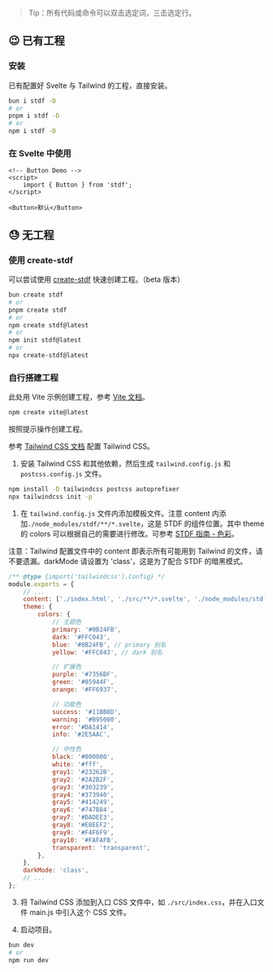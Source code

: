 > Tip：所有代码或命令可以双击选定词，三击选定行。

## 😉 已有工程

### 安装

已有配置好 Svelte 与 Tailwind 的工程，直接安装。

```bash
bun i stdf -D
# or
pnpm i stdf -D
# or
npm i stdf -D
```

### 在 Svelte 中使用

```svelte
<!-- Button Demo -->
<script>
	import { Button } from 'stdf';
</script>

<Button>默认</Button>
```

## 😓 无工程

### 使用 create-stdf

可以尝试使用 [create-stdf](https://www.npmjs.com/package/create-stdf) 快速创建工程。（beta 版本）

```bash
bun create stdf
# or
pnpm create stdf
# or
npm create stdf@latest
# or
npm init stdf@latest
# or
npx create-stdf@latest
```

### 自行搭建工程

此处用 Vite 示例创建工程，参考 [Vite 文档](https://cn.vitejs.dev/guide/#scaffolding-your-first-vite-project)。

```sh
npm create vite@latest
```

按照提示操作创建工程。

参考 [Tailwind CSS 文档](https://tailwindcss.com/docs/guides/vite) 配置 Tailwind CSS。

1. 安装 Tailwind CSS 和其他依赖，然后生成 `tailwind.config.js` 和 `postcss.config.js` 文件。

```sh
npm install -D tailwindcss postcss autoprefixer
npx tailwindcss init -p
```

1. 在 `tailwind.config.js` 文件内添加模板文件。注意 content 内添加`./node_modules/stdf/**/*.svelte`，这是 STDF 的组件位置。其中 theme 的 colors 可以根据自己的需要进行修改。可参考 [STDF 指南 - 色彩](/#/guide?nav=color)。

注意：Tailwind 配置文件中的 content 即表示所有可能用到 Tailwind 的文件，请不要遗漏。darkMode 请设置为 'class'，这是为了配合 STDF 的暗黑模式。

```javascript
/** @type {import('tailwindcss').Config} */
module.exports = {
	// ...
	content: ['./index.html', './src/**/*.svelte', './node_modules/stdf/**/*.svelte'],
	theme: {
		colors: {
			// 主题色
			primary: '#0B24FB',
			dark: '#FFC043',
			blue: '#0B24FB', // primary 别名
			yellow: '#FFC043', // dark 别名

			// 扩展色
			purple: '#7356BF',
			green: '#05944F',
			orange: '#FF6937',

			// 功能色
			success: '#11BB8D',
			warning: '#B95000',
			error: '#DA1414',
			info: '#2E5AAC',

			// 中性色
			black: '#000000',
			white: '#fff',
			gray1: '#23262B',
			gray2: '#2A2B2F',
			gray3: '#303239',
			gray4: '#373940',
			gray5: '#414249',
			gray6: '#747B84',
			gray7: '#DADEE3',
			gray8: '#EBEEF2',
			gray9: '#F4F6F9',
			gray10: '#FAFAFB',
			transparent: 'transparent',
		},
	},
	darkMode: 'class',
	// ...
};
```

3. 将 Tailwind CSS 添加到入口 CSS 文件中，如 `./src/index.css`，并在入口文件 main.js 中引入这个 CSS 文件。

4. 启动项目。

```sh
bun dev
# or
npm run dev
```
